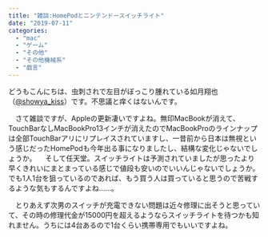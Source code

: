 ```yaml
---
title: "雑談:HomePodとニンテンドースイッチライト"
date: "2019-07-11"
categories: 
  - "mac"
  - "ゲーム"
  - "その他"
  - "その他機械系"
  - "戯言"
---
```


どうもこんにちは、虫刺されで左目がぼっこり腫れている如月翔也（[@showya\_kiss](http://twitter.com/showya_kiss)）です。不思議と痒くはないんです。

　さて雑談ですが、Appleの更新凄いですよね。無印MacBookが消えて、TouchBarなしMacBookPro13インチが消えたのでMacBookProのラインナップは全部TouchBarアリにリプレイスされていますし、一昔前から日本は無視という感じだったHomePodも今年出る事になりましたし、結構な変化じゃないでしょうか。 　そして任天堂。スイッチライトは予測されていましたが思ったより早くきれいにまとまっている感じで値段も安いのでいいんじゃないでしょうか。でも1人1台を狙っているのであれば、もう買う人は買っていると思うので苦戦するような気もするんですよね……。

　とりあえず次男のスイッチが充電できない問題は近々修理に出そうと思っていて、その時の修理代金が15000円を超えるようならスイッチライトを待つかも知れません。うちには4台あるので1台くらい携帯専用でもいいですよね。
